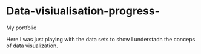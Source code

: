 # Data-visiualisation-progress-
My portfolio 

Here I was just playing with the data sets to show I understadn the conceps of data visualization.
